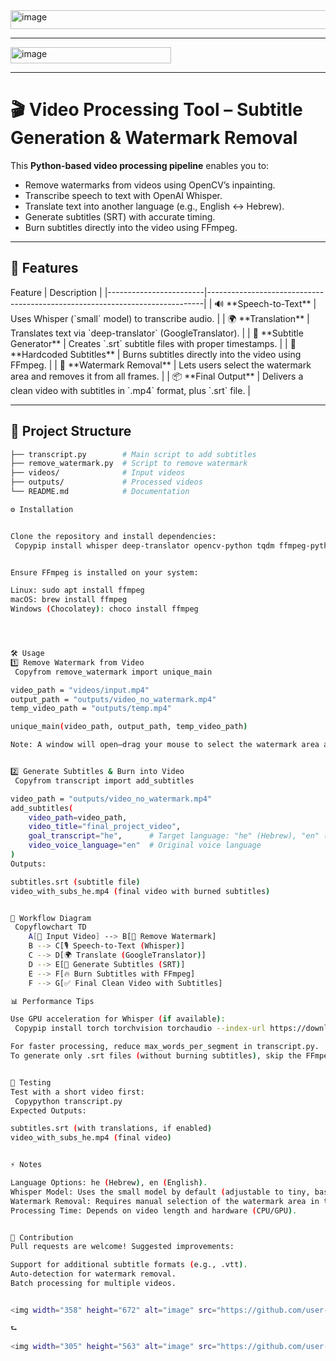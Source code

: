 <img width="567" height="30" alt="image" src="https://github.com/user-attachments/assets/24613c4b-0f50-4f56-8a4b-6ebbfe66fbf5" />

---

<img width="257" height="26" alt="image" src="https://github.com/user-attachments/assets/409dfe8e-5356-479c-bb44-d87951023915" />

---

# 🎬 Video Processing Tool – Subtitle Generation & Watermark Removal

This **Python-based video processing pipeline** enables you to:
- Remove watermarks from videos using OpenCV’s inpainting.
- Transcribe speech to text with OpenAI Whisper.
- Translate text into another language (e.g., English ↔ Hebrew).
- Generate subtitles (SRT) with accurate timing.
- Burn subtitles directly into the video using FFmpeg.

---

## 🚀 Features

<custom-element data-json="%7B%22type%22%3A%22table-metadata%22%2C%22attributes%22%3A%7B%22title%22%3A%22Features%22%7D%7D" />
   Feature                | Description                                                                 |
 |------------------------|-----------------------------------------------------------------------------|
 | 🔊 **Speech-to-Text**   | Uses Whisper (`small` model) to transcribe audio.                          |
 | 🌍 **Translation**      | Translates text via `deep-translator` (GoogleTranslator).                  |
 | 📝 **Subtitle Generator** | Creates `.srt` subtitle files with proper timestamps.                     |
 | 🎥 **Hardcoded Subtitles** | Burns subtitles directly into the video using FFmpeg.                     |
 | 🧼 **Watermark Removal** | Lets users select the watermark area and removes it from all frames.      |
 | 📦 **Final Output**     | Delivers a clean video with subtitles in `.mp4` format, plus `.srt` file. |

---

## 📂 Project Structure

```bash
├── transcript.py        # Main script to add subtitles
├── remove_watermark.py  # Script to remove watermark
├── videos/              # Input videos
├── outputs/             # Processed videos
└── README.md            # Documentation

⚙️ Installation


Clone the repository and install dependencies:
 Copypip install whisper deep-translator opencv-python tqdm ffmpeg-python


Ensure FFmpeg is installed on your system:

Linux: sudo apt install ffmpeg
macOS: brew install ffmpeg
Windows (Chocolatey): choco install ffmpeg




🛠️ Usage
1️⃣ Remove Watermark from Video
 Copyfrom remove_watermark import unique_main

video_path = "videos/input.mp4"
output_path = "outputs/video_no_watermark.mp4"
temp_video_path = "outputs/temp.mp4"

unique_main(video_path, output_path, temp_video_path)

Note: A window will open—drag your mouse to select the watermark area and press Enter.


2️⃣ Generate Subtitles & Burn into Video
 Copyfrom transcript import add_subtitles

video_path = "outputs/video_no_watermark.mp4"
add_subtitles(
    video_path=video_path,
    video_title="final_project_video",
    goal_transcript="he",      # Target language: "he" (Hebrew), "en" (English)
    video_voice_language="en"  # Original voice language
)
Outputs:

subtitles.srt (subtitle file)
video_with_subs_he.mp4 (final video with burned subtitles)


🔄 Workflow Diagram
 Copyflowchart TD
    A[🎥 Input Video] --> B[🧼 Remove Watermark]
    B --> C[🎙️ Speech-to-Text (Whisper)]
    C --> D[🌍 Translate (GoogleTranslator)]
    D --> E[📝 Generate Subtitles (SRT)]
    E --> F[🔥 Burn Subtitles with FFmpeg]
    F --> G[✅ Final Clean Video with Subtitles]

📊 Performance Tips

Use GPU acceleration for Whisper (if available):
 Copypip install torch torchvision torchaudio --index-url https://download.pytorch.org/whl/cu118

For faster processing, reduce max_words_per_segment in transcript.py.
To generate only .srt files (without burning subtitles), skip the FFmpeg stage.


🧪 Testing
Test with a short video first:
 Copypython transcript.py
Expected Outputs:

subtitles.srt (with translations, if enabled)
video_with_subs_he.mp4 (final video)


⚡ Notes

Language Options: he (Hebrew), en (English).
Whisper Model: Uses the small model by default (adjustable to tiny, base, medium, or large).
Watermark Removal: Requires manual selection of the watermark area in the first frame.
Processing Time: Depends on video length and hardware (CPU/GPU).


🤝 Contribution
Pull requests are welcome! Suggested improvements:

Support for additional subtitle formats (e.g., .vtt).
Auto-detection for watermark removal.
Batch processing for multiple videos.


<img width="358" height="672" alt="image" src="https://github.com/user-attachments/assets/57606768-7a61-4ceb-a1ed-503b493dc413" />

⮑

<img width="305" height="563" alt="image" src="https://github.com/user-attachments/assets/9b54ce60-0d7b-4da7-a4c5-0be3d06e2bbf" />

